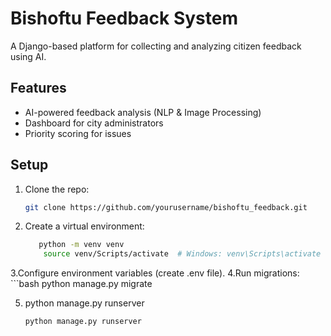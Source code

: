 # Bishoftu Feedback System

A Django-based platform for collecting and analyzing citizen feedback using AI.

## Features
- AI-powered feedback analysis (NLP & Image Processing)
- Dashboard for city administrators
- Priority scoring for issues

## Setup
1. Clone the repo:
   ```bash
   git clone https://github.com/yourusername/bishoftu_feedback.git
2. Create a virtual environment:
   ```bash
      python -m venv venv
       source venv/Scripts/activate  # Windows: venv\Scripts\activate

3.Configure environment variables (create .env file).
4.Run migrations:
    ```bash
       python manage.py migrate

5. python manage.py runserver
    ```bash
   python manage.py runserver
